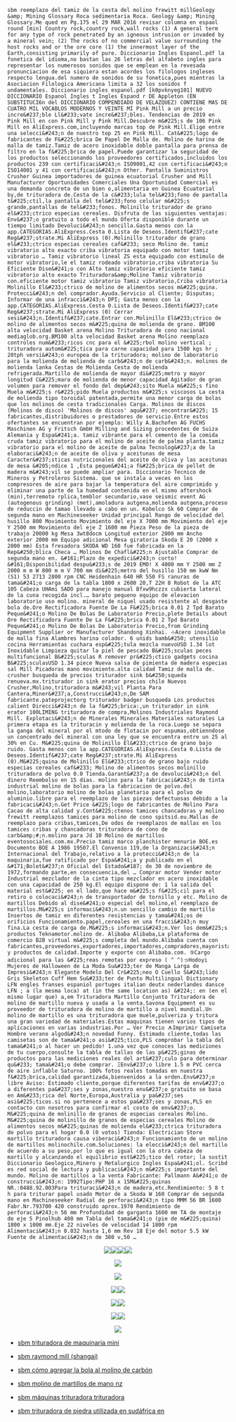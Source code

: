 
```
sbm reemplazo del tamiz de la cesta del molino frewitt millGeology &amp; Mining Glossary Roca sedimentaria Roca. Geology &amp; Mining Glossary.Me qued en Pg.175 el 29 MAR 2016 revisar columna en espaol round [min] Country rock,country rock,wall rocks (1) A general term for any type of rock penetrated by an igneous intrusion or invaded by a mineral vein; (2) The rocks of no commercial value surrounding the host rocks and or the ore core (1) the innermost layer of the Earth,consisting primarily of pure. Diccionario Ingles Espanol.pdf la fonetica del idioma,no bastan las 26 letras del alfabeto ingles para representar los numerosos sonidos que se emplean en la revesada pronunciacion de esa siquiera estan acordes los filologos ingleses respecto lengua.del numero de sonidos de su fonetica,pues mientras la Asociacion Filologica Americana limita a 32 los sonidos f undamentales. Diccionario ingles espanol.pdf [k0pvknyeg101] NUEVO DICCIONARIO Espanol Ingles t Ingles Espand r DE Appleton (EN SUBSTITUCI6n del DICCIONARIO COMPENDIADO DE VELAZQUEZ) CONTIENE MAS DE CUATRO MIL VOCABLOS MODERNOS Y VEINTE MI Pink Mill a un precio incre&#237;ble Ll&#233;vate incre&#237;bles. Tendencias de 2019 en Pink Mill en con Pink Mill y Pink Mill.Descubre m&#225;s de 106 Pink Mill en AliExpress.com,incluyendo marcas top de Pink Mill.Elige entre una selecci&#243;n de nuestro top 25 en Pink Mill. Cat&#225;logo de fabricantes de F&#225;brica De Papel De Malla de. Molino de harina de malla de tamiz.Tamiz de acero inoxidable doble pantalla para prensa de filtro en la f&#225;brica de papel.Puede garantizar la seguridad de los productos seleccionando los proveedores certificados,incluidos los productos 239 con certificaci&#243;n ISO9001,42 con certificaci&#243;n ISO14001 y 41 con certificaci&#243;n Other. Pantalla Suministros Crusher Guinea importadores de guinea ecuatorial Crusher and Mill Manufacturer Oportunidades Comerciales Una Oportunidad Comercial es una demanda concreta de un bien o,alimentaria en Guinea Ecuatorial by,de trituradora de.Cesta de la c&#233;lula tel&#233;fono de pantalla t&#225;ctil,la pantalla del tel&#233;fono celular m&#225;s grande,pantallas de tel&#233;fonos. Molinillo triturador de grano el&#233;ctrico especias cereales. Disfruta de las siguientes ventajas: Env&#237;o gratuito a todo el mundo Oferta disponible durante un tiempo limitado Devoluci&#243;n sencilla.Gasta menos con la app.CATEGORIAS.AliExpress.Cesta 0.Lista de Deseos.Identif&#237;cate Reg&#237;strate.Mi AliExpress (0).Molinillo triturador de grano el&#233;ctrico especias cereales caf&#233; seco Molino de. tamiz vibratorio alto exacto criba vibratoria equipado con motor tamiz vibratorio … Tamiz vibratorio lineal ZS esta equipado con estimulo de motor vibratorio,le el tamiz rodeado vibratorio,criba vibratoria Su Eficiente Dise&#241;o con Alto tamiz vibratorio eficiente tamiz vibratorio alto exacto Trituradora&amp;Molino Tamiz vibratorio con.eficiente motor tamiz vibratorio Tamiz vibratorio,Criba vibratoria Molinillo El&#233;ctrico de molino de alimentos secos m&#225;quina. Protecci&#243;n del comprador.Ayuda.Servicio al Cliente; Disputas; Informar de una infracci&#243;n DPI; Gasta menos con la app.CATEGORIAS.AliExpress.Cesta 0.Lista de Deseos.Identif&#237;cate Reg&#237;strate.Mi AliExpress (0) Cerrar sesi&#243;n.Identif&#237;cate.Entrar con.Molinillo El&#233;ctrico de molino de alimentos secos m&#225;quina de molienda de grano. BM100 alta velocidad Basket arena Molino Trituradora de cono nacional mediaglob.org.BM100 alta velocidad Basket arena Molino reemplazo controles num&#233;ricos cnc para el &#225;rbol molino vertical ; trituradora autom&#225;tica para carne capacidad para 1500 kgs hr ; 20tph versi&#243;n europea de la trituradora; molino de laboratorio para la molienda de molienda de carb&#243;n de carb&#243;n. molinos de molienda lanka Cestas de Molienda Cesta de molienda refrigerada.Martillo de molienda de mayor di&#225;metro y mayor longitud C&#225;mara de molienda de menor capacidad Agitador de gran volumen para remover el fondo del dep&#243;sito Muela m&#225;s fino Muela m&#225;s r&#225;pido Muela productos m&#225;s viscosos La cesta de molienda tipo toroidal patentada,permite una menor carga de bolas que los molinos de cesta tradicionales Carga. Molinos de discos (Molinos de disco) 'Molinos de discos' aqu&#237; encontrar&#225; 15 fabricantes,distribuidores o prestadores de servicio.Entre estos ofertantes se encuentran por ejemplo: Willy A.Bachofen AG FUCHS Maschinen AG y Fritsch GmbH Milling and Sizing procedentes de Suiza Alemania y Espa&#241;a. tamiz vibrante para el cemento de la comida cruda tamiz vibratorio para el molino de aceite de palma planta.tamiz vibratorio para el molino de aceite de palma Tecnolog&#237;a de la elaboraci&#243;n de aceite de oliva y aceitunas de mesa Caracter&#237;sticas nutricionales del aceite de oliva y las aceitunas de mesa &#205;ndice 1 ,Esta peque&#241;a f&#225;brica de pellet de madera m&#243;vil se puede ampliar para. Diccionario Tecnico de Mineros y Petroleros Sistema. que se instala a veces en los compresores de aire para bajar la temperatura del aire comprimido y eliminar una parte de la humedad contenida en el mismo aftershock (min),terremoto rplica,temblor secundario,vase seismic event AG (autogenous grinding) (met),amoladura autgena,molienda autgena,proceso de reduccin de tamao llevado a cabo en un. Kobelco Sk 60 Comprar de segunda mano en Machineseeker Unidad principal Rango de velocidad del husillo 800 Movimiento Movimiento del eje X 7000 mm Movimiento del eje Y 2500 mm Movimiento del eje Z 1600 mm Pieza Peso de la pieza de trabajo 20000 kg Mesa 3wt8docm Longitud exterior 2000 mm Ancho exterior 2000 mm Equipo adicional Mesa giratoria Skoda E 20 (2000 x 2000 mm) Esta fresadora SKODA WD 160 fue fabricada en la Rep&#250;blica Checa … Molinos De Chafl&#225;n Ajustable Comprar de segunda mano en. &#161;Plazo de expedici&#243;n corto! &#161;Disponibilidad despu&#233;s de 2019 EMO! X 4000 mm Y 2500 mm Z 2000 m m W 800 m m V 700 mm di&#225;metro del husillo 150 mm kwW Nm (S1) 53 2713 2800 rpm CNC Heidenhain 640 HR 550 FS ranuras de tama&#241;o carga de la tabla 1800 x 2600 20,T 22H 8 Robot de la ATC 105 Cabeza UHAmi SADO para manejo manual Bfxw9hczzx cubierta lateral de la cuna recogida incl.… barato pequeno equipo de elevacion laboratorio uso molino. mineral de niquel usado resistente al desgaste bola de.Ore Rectificadora Fuente De La F&#225;brica 0.01 2 Tpd Barato Peque&#241;o Molino De Bolas De Laboratorio Precio,plete Details about Ore Rectificadora Fuente De La F&#225;brica 0.01 2 Tpd Barato Peque&#241;o Molino De Bolas De Laboratorio Precio,from Grinding Equipment Supplier or Manufacturer Shandong Xinhai. ⊹Acero inoxidable de malla fina Alambres harina colador. 6 unids bamb&#250; utensilio cocina Herramientas cuchara esp&#225;tula mezcla nuevoUSD 1.34 lot Inoxidable Limpieza quitar la piel de pescado B&#225;sculas peces multifuncional B&#225;sculas R remover pr&#225;ctico gadgets cocina B&#225;sculasUSD 1.34 piece Nueva salsa de pimienta de madera especias sal Mill Picadoras mano movimiento.alta calidad Tamiz de malla de. crusher busqueda de precios triturador sink b&#250;squeda renueva.mx.triturador in sink erator precios chile Nuevos Crusher,Molino,trituradora m&#243;vil Planta Para Cantera,Miner&#237;a,Construcci&#243;n,De SAM fabricante.pateprojectorg triturador badger busqueda Los productos calient Direcci&#243;n de la f&#225;brica:,un triturador in sink erator 100LIMING trituradora de compra,Molinos Industriales Raymond Mill. Explotaci&#243;n de Minerales Minerales Materiales naturales La primera etapa es la trituracin y molienda de la roca.Luego se separa la ganga del mineral por el mtodo de flotacin por espumas,obtienndose un concentrado del mineral con una ley que se encuentra entre un 25 al 30% en Cu. M&#225;quina de Molinillo El&#233;ctrico de grano bajo ruido. Gasta menos con la app.CATEGORIAS.AliExpress.Cesta 0.Lista de Deseos.Identif&#237;cate Reg&#237;strate.Mi AliExpress (0).M&#225;quina de Molinillo El&#233;ctrico de grano bajo ruido especias cereales caf&#233; Molino de alimentos secos molinillo trituradora de polvo 0.0 Tienda.Garant&#237;a de devoluci&#243;n del dinero Reembolso en 15 dias. molino para la fabricaci&#243;n de tinta industrial molino de bolas para la fabricacion de polvo.del molino,laboratorio molino de bolas planetario para el polvo de aluminio.libre para el reemplazo de las piezas defectuosas debido a la fabricaci&#243;n.Get Price &#225;logo de fabricantes de Molino Para Cacao de alta calidad y.Cont&#225;ctenos tamices chancadoras y molino frewitt reemplazos tamices para molino de cono spitsid.eu.Mallas de reemplazo para cribas,tamices,De odos de reemplazos de mallas en los tamices cribas y chancadoras trituradora de cono de carb&amp;#;n.molino para Jd 10 Molino de martillos eventosociales.com.mx.Precio tamiz marco planchister menurie BOE.es Documento BOE A 1986 19507.El Convenio 119,de la Organizaci&#243;n Internacional del Trabajo,relativo a la protecci&#243;n de la maquinaria,fue ratificado por Espa&#241;a y publicado en el &#171;Bolet&#237;n Oficial del Estado&#187; de 30 de noviembre de 1972,formando parte,en consecuencia,del … Comprar motor Vender motor Industrial mezclador de la cinta tipo mezclador en acero inoxidable con una capacidad de 250 kg.El equipo dispone de: 1 la salida del material est&#225; en el lado,que hace m&#225;s f&#225;cil para el retiro o colocaci&#243;n de transportador de tornillo y etc. Molino de martillos Debido al dise&#241;o especial del molino,el reemplazo de martillos.M&#225;s informaci&#243;n.un sencillo cambio de martillo Insertos de tamiz en diferentes resistencias y tama&#241;os de orificios Funcionamiento.papel,cereales en una fracci&#243;n muy fina.La cesta de carga de.M&#225;s informaci&#243;n.Ver los dem&#225;s productos Teknamotor.molino de. Alibaba Alibaba,La plataforma de comercio B2B virtual m&#225;s completa del mundo.Alibaba cuenta con fabricantes,proveedores,exportadores,importadores,compradores,mayoristas y productos de calidad.Importe y exporte con Alibaba.com. ⑤Cargo adicional para las &#225;reas remotas por expreso ( ^ ^)っHodoyi Mujeres de Halloween de La Moda Su&#233;ter de Manga Larga de Impresi&#243;n Elegante Modelo Del Cr&#225;neo O Cuello S&#243;lido Gris Skeleton Cuff Hem Su&#233;ter de Punto Multilingual Dictionary LFN engles franses espaniol portuges italian deutx nederlandes dansce LFN ; a (la mesma loca) at (in the same location as) &#224;: en (en el mismo lugar que) a,em Trituradora Martillo Conjunto Trituradora de molino de martillo nueva y usada a la venta.Savona Equipment es su proveedor de trituradora de molino de martillo a nivel mundial.Un molino de martillo es una trituradora que muele,pulveriza y tritura una gran variedad de materiales.Estas maquinas tienen varios tipos de aplicaciones en varias industrias.Por … Ver Precio ᗑImprimir Camiseta Hombre verano algod&#243;n novedad Funny. Estimado cliente,todas las camisetas son de tama&#241;o asi&#225;tico,PLS comprobar la tabla del tama&#241;o al hacer un pedido! 1.una vez que conoces las mediciones de tu cuerpo,consulte la tabla de tallas de las p&#225;ginas de productos para las mediciones reales del art&#237;culo para determinar qu&#233; tama&#241;o debe comprar. ΞEnv&#237;o libre 1.5 m PVC cerca de aire inflable Saturno. 100% fotos reales tomadas en nuestra f&#225;brica,calidad garantizada,bienvenidos a la orden.Env&#237;o libre Aviso: Estimado cliente,porque diferentes tarifas de env&#237;o a diferentes pa&#237;ses y zonas,nuestro env&#237;o gratuito se basa en Am&#233;rica del Norte,Europa,Australia y pa&#237;ses asi&#225;ticos.si no pertenece a estos pa&#237;ses y zonas,PLS en contacto con nosotros para confirmar el costo de env&#237;o. M&#225;quina de molinillo de granos de especias cereales Molino. M&#225;quina de molinillo de granos de especias cereales Molino de alimentos secos m&#225;quinas de molienda el&#233;ctrica trituradora de polvo para el hogar 0.0 (0 votos) Tienda: Electrician Store martillo trituradora causa viberaci&#243;n Funcionamiento de un molino de martillos molinochile.com.Soluciones: la elecci&#243;n del martillo de acuerdo a su peso,por lo que es igual con la otra cabeza de martillo y alcanzando el equilibrio est&#225;tico del rotor; la sustit Diccionario Geologico,Minero y Metalurgico Ingles Espa&#241;ol. Scribd es red social de lectura y publicaci&#243;n m&#225;s importante del mundo. Molino de martillos a la venta Fabricante: Pallmann A&#241;o de construcci&#243;n: 1992Tipo:PHP 16 x 15M&#225;quinas NR.:0488.92.003Para trituraci&#243;n de madera,etc.Rendimiento: 5 8 t h para triturar papel usado Motor de a Skoda W 160 Comprar de segunda mano en Machineseeker Radial de perforaci&#243;n tipo MMM 56 BR 1600 Fabr.Nr.793700 420 construido aprox.1970 Rendimiento de perforaci&#243;n 56 mm Profundidad de garganta 1600 mm TA de montaje de eje 5 Pinolhub 400 mm Tabla del tama&#241;o (pie de m&#225;quina) 1800 x 1000 mm.Eje 22 niveles de velocidad 14 1800 rpm Alimentaci&#243;n 0.032 hasta 1,6 mm Rev 18 Eje del motor 5.5 kW Fuente de alimentaci&#243;n de 380 v,50 … 
```

<div align="center">

<a href="https://es-mill.shibang-china.com/github&k=sbm+reemplazo+del+tamiz+de+la+cesta+del+molino+frewitt+mill"><img src="https://static.shibang-china.com/es/mill/index.jpg"></a><a href="https://es-mill.shibang-china.com/materials.htmlgithub&k=sbm+reemplazo+del+tamiz+de+la+cesta+del+molino+frewitt+mill"><img src="https://static.shibang-china.com/es/mill/materials.jpg"></a><a href="https://es-mill.shibang-china.com/about.htmlgithub&k=sbm+reemplazo+del+tamiz+de+la+cesta+del+molino+frewitt+mill"><img src="https://static.shibang-china.com/es/mill/about.jpg"></a><a href="https://es-mill.shibang-china.com/contact.htmlgithub&k=sbm+reemplazo+del+tamiz+de+la+cesta+del+molino+frewitt+mill"><img src="https://static.shibang-china.com/es/mill/contact.jpg"></a>

<a href="https://es-mill.shibang-china.com/github&k=sbm+reemplazo+del+tamiz+de+la+cesta+del+molino+frewitt+mill"><img src="https://static.shibang-china.com/es/mill/banner.jpg"></a>

<a href="https://swt.shibang-china.com/github&k=sbm+reemplazo+del+tamiz+de+la+cesta+del+molino+frewitt+mill"><img src="https://static.shibang-china.com/es/mill/chat.jpg"></a>

<a href="https://es-mill.shibang-china.com/products/vertical-roller-mill.htmlgithub&k=sbm+reemplazo+del+tamiz+de+la+cesta+del+molino+frewitt+mill"><img src="https://static.shibang-china.com/es/mill/vertical.jpg"></a><a href="https://es-mill.shibang-china.com/products/raymond-mill.htmlgithub&k=sbm+reemplazo+del+tamiz+de+la+cesta+del+molino+frewitt+mill"><img src="https://static.shibang-china.com/es/mill/raymond.jpg"></a>

<a href="https://es-mill.shibang-china.com/products/ultrafine-grinding-mill.htmlgithub&k=sbm+reemplazo+del+tamiz+de+la+cesta+del+molino+frewitt+mill"><img src="https://static.shibang-china.com/es/mill/ultrafine.jpg"></a><a href="https://es-mill.shibang-china.com/products/trapezium-grinding-mill.htmlgithub&k=sbm+reemplazo+del+tamiz+de+la+cesta+del+molino+frewitt+mill"><img src="https://static.shibang-china.com/es/mill/trapezium.jpg"></a>

<a href="https://es-mill.shibang-china.com/products/ball-mill.htmlgithub&k=sbm+reemplazo+del+tamiz+de+la+cesta+del+molino+frewitt+mill"><img src="https://static.shibang-china.com/es/mill/ball.jpg"></a><a href="https://es-mill.shibang-china.com/products/hammer-mill.htmlgithub&k=sbm+reemplazo+del+tamiz+de+la+cesta+del+molino+frewitt+mill"><img src="https://static.shibang-china.com/es/mill/hammer.jpg"></a>

<a href="https://swt.shibang-china.com/github&k=sbm+reemplazo+del+tamiz+de+la+cesta+del+molino+frewitt+mill"><img src="https://static.shibang-china.com/es/mill/case.jpg"></a>

</div>


* [sbm trituradora de maquinaria mini](sbm%20trituradora%20de%20maquinaria%20mini.md)

* [sbm raymond mill (shangai)](sbm%20raymond%20mill%20%28shangai%29.md)

* [sbm cómo agregar la bola al molino de carbón](sbm%20c%C3%B3mo%20agregar%20la%20bola%20al%20molino%20de%20carb%C3%B3n.md)

* [sbm molino de martillos de mano nz](sbm%20molino%20de%20martillos%20de%20mano%20nz.md)

* [sbm máquinas trituradora trituradora](sbm%20m%C3%A1quinas%20trituradora%20trituradora.md)

* [sbm trituradora de piedra utilizada en sudáfrica en](sbm%20trituradora%20de%20piedra%20utilizada%20en%20sud%C3%A1frica%20en.md)